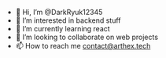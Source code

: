 - 👋 Hi, I’m @DarkRyuk12345
- 👀 I’m interested in backend stuff
- 🌱 I’m currently learning react
- 💞️ I’m looking to collaborate on web projects 
- 📫 How to reach me contact@arthex.tech 

<!---
DarkRyuk12345/DarkRyuk12345 is a ✨ special ✨ repository because its `README.md` (this file) appears on your GitHub profile.
You can click the Preview link to take a look at your changes.
--->
